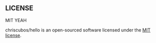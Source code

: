 ## LICENSE
MIT YEAH

chriscubos/hello is an open-sourced software licensed under the [MIT license](http://opensource.org/licenses/MIT).
